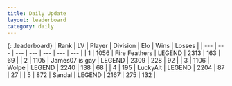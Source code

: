 ```yaml
---
title: Daily Update
layout: leaderboard
category: daily
---
```


{: .leaderboard}
| Rank | LV | Player | Division | Elo | Wins | Losses |
| --- | --- | --- | --- | --- | --- | --- |
| <span data-change="1">1</span> | 1056 | <span title="ID: 357425">Fire Feathers</span> | LEGEND | <span data-change="30">2313</span> | <span data-change="10">163</span> | <span data-change="1">69</span> |
| <span data-change="-1">2</span> | 1105 | <span title="ID: 203132">James07 is gay</span> | LEGEND | <span data-change="0">2309</span> | <span data-change="0">228</span> | <span data-change="0">92</span> |
| <span data-change="0">3</span> | 1106 | <span title="ID: 204953">Wolpe</span> | LEGEND | <span data-change="0">2240</span> | <span data-change="0">138</span> | <span data-change="0">68</span> |
| <span data-change="0">4</span> | 195 | <span title="ID: 512212">LuckyAlt</span> | LEGEND | <span data-change="-4">2204</span> | <span data-change="2">87</span> | <span data-change="1">27</span> |
| <span data-change="3">5</span> | 872 | <span title="ID: 315148">Sandal</span> | LEGEND | <span data-change="18">2167</span> | <span data-change="21">275</span> | <span data-change="8">132</span> |